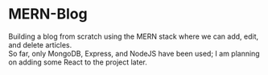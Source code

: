 # MERN-Blog
Building a blog from scratch using the MERN stack where we can add, edit, and delete articles.  
So far, only MongoDB, Express, and NodeJS have been used; I am planning on adding some React to the project later.
